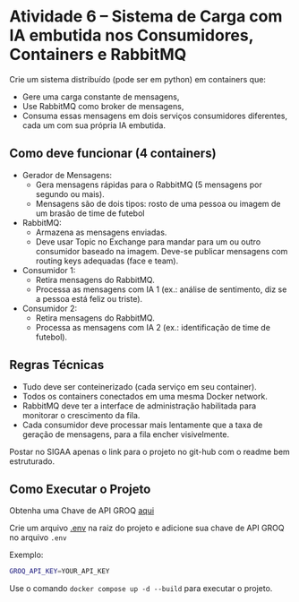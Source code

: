# Atividade 6 – Sistema de Carga com IA embutida nos Consumidores, Containers e RabbitMQ

Crie um sistema distribuído (pode ser em python) em containers que:

- Gere uma carga constante de mensagens,
- Use RabbitMQ como broker de mensagens,
- Consuma essas mensagens em dois serviços consumidores diferentes, cada um com sua própria IA embutida.

## Como deve funcionar (4 containers)

- Gerador de Mensagens:
  - Gera mensagens rápidas para o RabbitMQ (5 mensagens por segundo ou mais).
  - Mensagens são de dois tipos: rosto de uma pessoa ou imagem de um brasão de time de futebol
- RabbitMQ:
  - Armazena as mensagens enviadas.
  - Deve usar Topic no Exchange para mandar para um ou outro consumidor baseado na imagem. Deve-se publicar mensagens com routing keys adequadas (face e team).
- Consumidor 1:
  - Retira mensagens do RabbitMQ.
  - Processa as mensagens com IA 1 (ex.: análise de sentimento, diz se a pessoa está feliz ou triste).
- Consumidor 2:
  - Retira mensagens do RabbitMQ.
  - Processa as mensagens com IA 2 (ex.: identificação de time de futebol).

## Regras Técnicas

- Tudo deve ser conteinerizado (cada serviço em seu container).
- Todos os containers conectados em uma mesma Docker network.
- RabbitMQ deve ter a interface de administração habilitada para monitorar o crescimento da fila.
- Cada consumidor deve processar mais lentamente que a taxa de geração de mensagens, para a fila encher visivelmente.

Postar no SIGAA apenas o link para o projeto no git-hub com o readme bem estruturado.

## Como Executar o Projeto

Obtenha uma Chave de API GROQ [aqui](https://console.groq.com/keys)

Crie um arquivo [.env](.env) na raiz do projeto e adicione sua chave de API GROQ no arquivo `.env`

Exemplo:

```bash
GROQ_API_KEY=YOUR_API_KEY
```

Use o comando `docker compose up -d --build` para executar o projeto.
